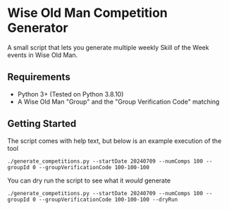 # Wise Old Man Competition Generator

A small script that lets you generate multiple weekly Skill of the Week events in Wise Old Man.

## Requirements

* Python 3+ (Tested on Python 3.8.10)
* A Wise Old Man "Group" and the "Group Verification Code" matching

## Getting Started

The script comes with help text, but below is an example execution of the tool

```
./generate_competitions.py --startDate 20240709 --numComps 100 --groupId 0 --groupVerificationCode 100-100-100
```

You can dry run the script to see what it _would_ generate

```
./generate_competitions.py --startDate 20240709 --numComps 100 --groupId 0 --groupVerificationCode 100-100-100 --dryRun
```
